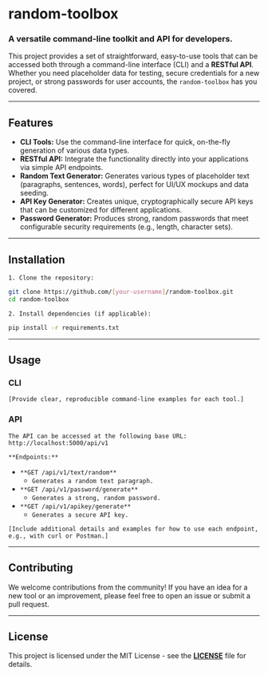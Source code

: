 # random-toolbox

### **A versatile command-line toolkit and API for developers.**

This project provides a set of straightforward, easy-to-use tools that can be accessed both through a command-line interface (CLI) and a **RESTful API**. Whether you need placeholder data for testing, secure credentials for a new project, or strong passwords for user accounts, the `random-toolbox` has you covered.

-----

## **Features**

  * **CLI Tools:** Use the command-line interface for quick, on-the-fly generation of various data types.
  * **RESTful API:** Integrate the functionality directly into your applications via simple API endpoints.
  * **Random Text Generator:** Generates various types of placeholder text (paragraphs, sentences, words), perfect for UI/UX mockups and data seeding.
  * **API Key Generator:** Creates unique, cryptographically secure API keys that can be customized for different applications.
  * **Password Generator:** Produces strong, random passwords that meet configurable security requirements (e.g., length, character sets).

-----

## **Installation**

`1. Clone the repository:`

```bash
git clone https://github.com/[your-username]/random-toolbox.git
cd random-toolbox
```

`2. Install dependencies (if applicable):`

```bash
pip install -r requirements.txt
```

-----

## **Usage**

### **CLI**

`[Provide clear, reproducible command-line examples for each tool.]`

### **API**

`The API can be accessed at the following base URL:`
`http://localhost:5000/api/v1`

`**Endpoints:**`

  * `**GET /api/v1/text/random**`
      * `Generates a random text paragraph.`
  * `**GET /api/v1/password/generate**`
      * `Generates a strong, random password.`
  * `**GET /api/v1/apikey/generate**`
      * `Generates a secure API key.`

`[Include additional details and examples for how to use each endpoint, e.g., with curl or Postman.]`

-----

## **Contributing**

We welcome contributions from the community\! If you have an idea for a new tool or an improvement, please feel free to open an issue or submit a pull request.

-----

## **License**

This project is licensed under the MIT License - see the **[LICENSE](https://www.google.com/search?q=LICENSE)** file for details.
